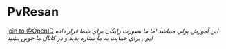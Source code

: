 # PvResan
[join to @OpenID](https://telegram.me/openID)
<i>اين آموزش پولي ميباشد اما ما بصورت رايگان براي شما قرار داده ايم , براي حمايت به ما ستاره بديد و در كانال ما جوين بشيد</i>
